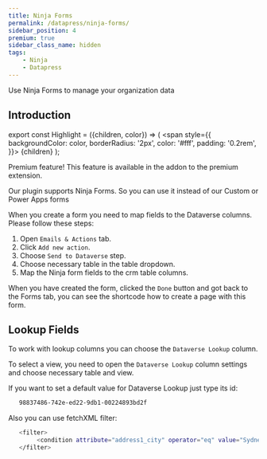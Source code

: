 ```yaml
---
title: Ninja Forms
permalink: /datapress/ninja-forms/
sidebar_position: 4
premium: true
sidebar_class_name: hidden
tags:
    - Ninja
    - Datapress
---
```


<p class="lead">Use Ninja Forms to manage your organization data</p>

## Introduction

export const Highlight = ({children, color}) => (
  <span
    style={{
      backgroundColor: color,
      borderRadius: '2px',
      color: '#fff',
      padding: '0.2rem',
    }}>
    {children}
  </span>
);

<Highlight color="#25c2a0">Premium feature! This feature is available in the addon to the premium extension.</Highlight>

Our plugin supports Ninja Forms. So you can use it instead of our Custom or Power Apps forms

When you create a form you need to map fields to the Dataverse columns. Please follow these steps:

1. Open `Emails & Actions` tab.
2. Click `Add new action`.
3. Choose `Send to Dataverse` step.
4. Choose necessary table in the table dropdown.
5. Map the Ninja form fields to the crm table columns. 


When you have created the form, clicked the `Done` button and got back to the Forms tab, you can see the shortcode how to create a page with this form.

## Lookup Fields
To work with lookup columns you can choose the `Dataverse Lookup` column.

To select a view, you need to open the `Dataverse Lookup` column settings and choose necessary table and view.

If you want to set a default value for Dataverse Lookup just type its id:
```bash
   98837486-742e-ed22-9db1-00224893bd2f
```

Also you can use fetchXML filter:
```bash
   <filter>
		<condition attribute="address1_city" operator="eq" value="Sydney" />
   </filter>
```